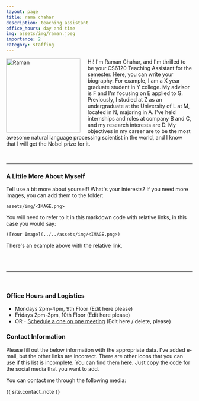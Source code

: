 ```yaml
---
layout: page
title: rama chahar
description: teaching assistant
office_hours: day and time
img: assets/img/raman.jpeg
importance: 2
category: staffing
---
```


<img src="../../assets/img/raman.jpeg" alt="Raman" style="float: left; margin-right: 20px;" width="200">
<p>Hi! I'm Raman Chahar, and I'm thrilled to be your CS6120 Teaching Assistant for the semester. Here, you can write your biography. For example, I am a X year graduate student in Y college. My advisor is F and I'm focusing on E applied to G. Previously, I studied at Z as an undergraduate at the University of L at M, located in N, majoring in A. I've held internships and roles at company B and C, and my research interests are D. My objectives in my career are to be the most awesome natural language processing scientist in the world, and I know that I will get the Nobel prize for it.
</p>

<br>
<hr>

### A Little More About Myself

Tell use a bit more about yourself! What's your interests? If you need more images, you can add them to the folder:

```
assets/img/<IMAGE.png>
```

You will need to refer to it in this markdown code with relative links, in this case you would say:

```
![Your Image](../../assets/img/<IMAGE.png>)
```

There's an example above with the relative link.

<br>
<br>
<hr>
<br>

### Office Hours and Logistics

* Mondays 2pm-4pm, 9th Floor (Edit here please)
* Fridays 2pm-3pm, 10th Floor (Edit here please)
* OR - [Schedule a one on one meeting](https://calendly.com/hu-hui1-husky/30min) (Edit here / delete, please)

### Contact Information


Please fill out the below information with the appropriate data. I've added e-mail, but the other links are incorrect. There are other icons that you can use if this list is incomplete. You can find them [here](https://github.com/kni-neu/website-6120/blob/master/_includes/social.html). Just copy the code for the social media that you want to add.

You can contact me through the following media:

<div class="social">
  <div class="contact-icons">
     <a href="mailto:guo.hs@northeastern.edu" title="email"><i class="fas fa-envelope"></i></a>
     <a href="https://scholar.google.com/citations?user=" title="Google Scholar"><i class="ai ai-google-scholar"></i></a>
     <a href="https://github.com" title="GitHub"><i class="fab fa-github"></i></a>
     <a href="https://www.linkedin.com/in/{{ site.linkedin_username }}" title="LinkedIn"><i class="fab fa-linkedin"></i></a>
  </div>
  <div class="contact-note">
    {{ site.contact_note }}
  </div>
</div>

